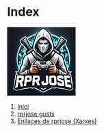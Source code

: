 # Index
![text alternatiu](Imatges/rprjose.jpeg)

1. [Inici](https://github.com/rprjosexd/rpr)
2. [rprjose gusts](gustsrprjose.md)
3. [Enllaces de rprjose (Xarxes)](Canalesrprjose.md)
